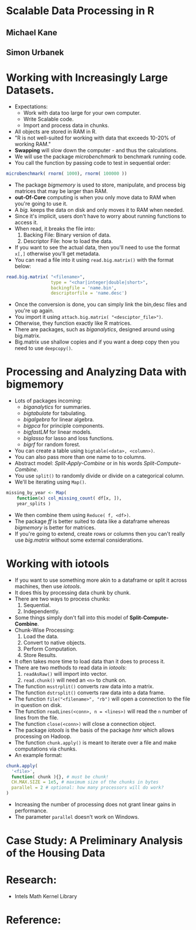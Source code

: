 # Scalable Data Processing in R
## Michael Kane
## Simon Urbanek

# Working with Increasingly Large Datasets.
- Expectations:
  * Work with data too large for your own computer.
  * Write Scalable code.
  * Import and process data in chunks.
- All objects are stored in RAM in R.
- "R is not well-suited for working with data that exceeds 10-20% of working RAM."
- **Swapping** will slow down the computer - and thus the calculations.
- We will use the package *microbenchmark* to benchmark running code.
- You call the function by passing code to test in sequential order:
```r
microbenchmark( rnorm( 1000), rnorm( 100000 ))
```
- The package *bigmemory* is used to store, manipulate, and process big matrices that may be larger than RAM.
- **out-Of-Core** computing is when you only move data to RAM when you're going to use it.
- A *big.<item>* keeps the data on disk and only moves it to RAM when needed.
- Since it's implicit, users don't have to worry about running functions to access it.
- When read, it breaks the file into:
  1. Backing File: Binary version of data.
  2. Descriptor File: how to load the data.
- If you want to see the actual data, then you'll need to use the format `x[,]` otherwise you'll get metadata.
- You can read a file into it using `read.big.matrix()` with the format below:
```r
read.big.matrix( "<filename>",
                 type = "<char|integer|double|short>",
                 backingfile = 'name.bin',
                 descriptorfile = 'name.desc')
```
- Once the conversion is done, you can simply link the bin,desc files and you're up again.
- You import it using `attach.big.matrix( "<desciptor_file>")`.
- Otherwise, they function exactly like R matrices.
- There are packages, such as *biganalytics*, designed around using big.matrix.
- Big.matrix use shallow copies and if you want a deep copy then you need to use `deepcopy()`.

# Processing and Analyzing Data with bigmemory
- Lots of packages incoming:
  * *biganalytics* for summaries.
  * *bigtabulate* for tabulating.
  * *bigalgebra* for linear algebra.
  * *bigpca* for principle components.
  * *bigfastLM* for linear models.
  * *biglasso* for lasso and loss functions.
  * *bigrf* for random forest.
- You can create a table using `bigtable(<data>, <column>)`.
- You can also pass more than one name to to columns.
- Abstract model: *Split-Apply-Combine* or in his words *Split-Compute-Combine*.
- You use `split()` to randomly divide or divide on a categorical column.
- We'll be iterating using `Map()`.
```r
missing_by_year <- Map(
    function(x) col_missing_count( df[x, ]),
    year_splits )
```
- We then combine them using `Reduce( f, <df>)`.
- The package *ff* is better suited to data like a dataframe whereas *bigmemory* is better for matrices.
- If you're going to extend, create rows or columns then you can't really use *big.matrix* without some external considerations.

# Working with iotools
- If you want to use something more akin to a dataframe or split it across machines, then use *iotools*.
- It does this by processing data chunk by chunk.
- There are two ways to process chunks:
  1. Sequential.
  2. Independently.
- Some things simply don't fall into this model of **Split-Compute-Combine**.
- Chunk-Wise Processing:
  1. Load the data.
  2. Convert to native objects.
  3. Perform Computation.
  4. Store Results.
- It often takes more time to load data than it does to process it.
- There are two methods to read data in *iotools*:
  1. `readAsRaw()` will import into vector.
  2. `read.chunk()` will need an `<n>` to chunk on.
- The function `msstrplit()` converts raw data into a matrix.
- The function `dstrsplit()` converts raw data into a data frame.
- The function `file("<filename>", "rb")` will open a connection to the file in question on disk.
- The function `readLines(<conn>, n = <lines>)` will read the `n` number of lines from the file.
- The function `close(<conn>)` will close a connection object.
- The package *iotools* is the basis of the package *hmr* which allows processing on Hadoop.
- The function `chunk.apply()` is meant to iterate over a file and make computations via chunks.
- An example format:
```r
chunk.apply(
  '<file>',
  function( chunk ){}, # must be chunk!
  CH.MAX.SIZE = 1e5, # maximum size of the chunks in bytes
  parallel = 2 # optional: how many processors will do work?
)
```
- Increasing the number of processing does not grant linear gains in performance.
- The parameter `parallel` doesn't work on Windows.

# Case Study: A Preliminary Analysis of the Housing Data

# Research:
* Intels Math Kernel Library

# Reference:
